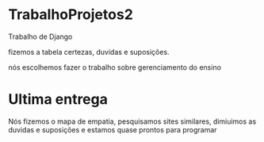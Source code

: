 # TrabalhoProjetos2
Trabalho de Django

fizemos a tabela certezas, duvidas e suposições.

nós escolhemos fazer o trabalho sobre gerenciamento do ensino

# Ultima entrega

Nós fizemos o mapa de empatia, pesquisamos sites similares, dimiuimos as duvidas e suposições e estamos quase prontos para programar

